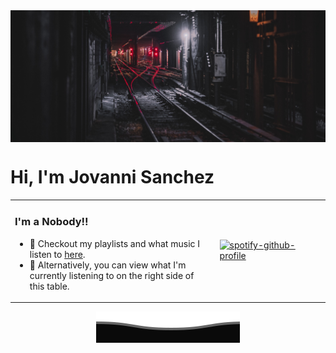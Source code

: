 <img align="center" src="projFiles/banner.jpg"  height="25%" width="100%">
<h1> Hi, I'm Jovanni Sanchez </h1>

<table align="center">
<tr>
  <td width=65%>
<h3> I'm a Nobody!!</h3>
    <ul>
<li> 🎵 Checkout my playlists and what music I listen to <a href="https://open.spotify.com/user/31hnk265gaue64zclw326f2gdjfa">here</a>.
<li> 🎵 Alternatively, you can view what I'm currently listening to on the right side of this table.
      </ul>
    </td>
  <td>

[![spotify-github-profile](https://spotify-github-profile.kittinanx.com/api/view?uid=31hnk265gaue64zclw326f2gdjfa&cover_image=true&theme=compact&show_offline=true&background_color=121212&interchange=true)](https://spotify-github-profile.kittinanx.com/api/view?uid=31hnk265gaue64zclw326f2gdjfa&redirect=true)

   </td>
</table>

<p align="center">
  <img src="projFiles/GIFS/wave.svg" />
</p>
